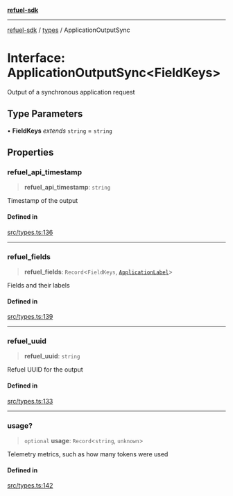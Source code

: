[**refuel-sdk**](../../README.md)

***

[refuel-sdk](../../modules.md) / [types](../README.md) / ApplicationOutputSync

# Interface: ApplicationOutputSync\<FieldKeys\>

Output of a synchronous application request

## Type Parameters

• **FieldKeys** *extends* `string` = `string`

## Properties

### refuel\_api\_timestamp

> **refuel\_api\_timestamp**: `string`

Timestamp of the output

#### Defined in

[src/types.ts:136](https://github.com/refuel-ai/refuel-sdk/blob/61d30041216a525535e2edabde48af0f00ec66c9/src/types.ts#L136)

***

### refuel\_fields

> **refuel\_fields**: `Record`\<`FieldKeys`, [`ApplicationLabel`](ApplicationLabel.md)\>

Fields and their labels

#### Defined in

[src/types.ts:139](https://github.com/refuel-ai/refuel-sdk/blob/61d30041216a525535e2edabde48af0f00ec66c9/src/types.ts#L139)

***

### refuel\_uuid

> **refuel\_uuid**: `string`

Refuel UUID for the output

#### Defined in

[src/types.ts:133](https://github.com/refuel-ai/refuel-sdk/blob/61d30041216a525535e2edabde48af0f00ec66c9/src/types.ts#L133)

***

### usage?

> `optional` **usage**: `Record`\<`string`, `unknown`\>

Telemetry metrics, such as how many tokens were used

#### Defined in

[src/types.ts:142](https://github.com/refuel-ai/refuel-sdk/blob/61d30041216a525535e2edabde48af0f00ec66c9/src/types.ts#L142)

